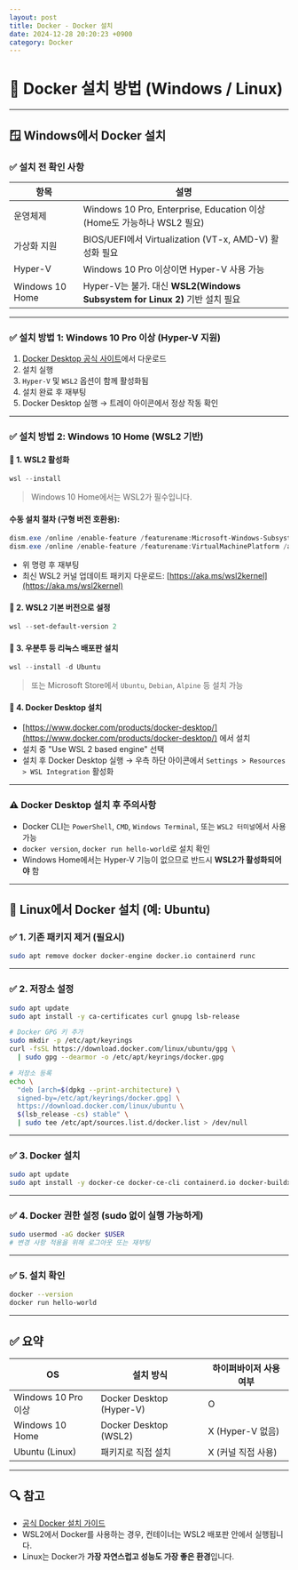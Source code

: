 ```yaml
---
layout: post
title: Docker - Docker 설치
date: 2024-12-28 20:20:23 +0900
category: Docker
---
```

# 🐳 Docker 설치 방법 (Windows / Linux)

---

## 🪟 Windows에서 Docker 설치

### ✅ 설치 전 확인 사항

| 항목 | 설명 |
|------|------|
| 운영체제 | Windows 10 Pro, Enterprise, Education 이상 (Home도 가능하나 WSL2 필요) |
| 가상화 지원 | BIOS/UEFI에서 Virtualization (VT-x, AMD-V) 활성화 필요 |
| Hyper-V | Windows 10 Pro 이상이면 Hyper-V 사용 가능 |
| Windows 10 Home | Hyper-V는 불가. 대신 **WSL2(Windows Subsystem for Linux 2)** 기반 설치 필요 |

---

### ✅ 설치 방법 1: Windows 10 Pro 이상 (Hyper-V 지원)

1. [Docker Desktop 공식 사이트](https://www.docker.com/products/docker-desktop/)에서 다운로드
2. 설치 실행
3. `Hyper-V` 및 `WSL2` 옵션이 함께 활성화됨
4. 설치 완료 후 재부팅
5. Docker Desktop 실행 → 트레이 아이콘에서 정상 작동 확인

---

### ✅ 설치 방법 2: Windows 10 Home (WSL2 기반)

#### 🔹 1. WSL2 활성화

```powershell
wsl --install
```

> Windows 10 Home에서는 WSL2가 필수입니다.

#### 수동 설치 절차 (구형 버전 호환용):

```powershell
dism.exe /online /enable-feature /featurename:Microsoft-Windows-Subsystem-Linux /all /norestart
dism.exe /online /enable-feature /featurename:VirtualMachinePlatform /all /norestart
```

- 위 명령 후 재부팅
- 최신 WSL2 커널 업데이트 패키지 다운로드:
  [https://aka.ms/wsl2kernel](https://aka.ms/wsl2kernel)

#### 🔹 2. WSL2 기본 버전으로 설정

```powershell
wsl --set-default-version 2
```

#### 🔹 3. 우분투 등 리눅스 배포판 설치

```powershell
wsl --install -d Ubuntu
```

> 또는 Microsoft Store에서 `Ubuntu`, `Debian`, `Alpine` 등 설치 가능

#### 🔹 4. Docker Desktop 설치

- [https://www.docker.com/products/docker-desktop/](https://www.docker.com/products/docker-desktop/) 에서 설치
- 설치 중 "Use WSL 2 based engine" 선택
- 설치 후 Docker Desktop 실행 → 우측 하단 아이콘에서 `Settings > Resources > WSL Integration` 활성화

---

### ⚠️ Docker Desktop 설치 후 주의사항

- Docker CLI는 `PowerShell`, `CMD`, `Windows Terminal`, 또는 `WSL2 터미널`에서 사용 가능
- `docker version`, `docker run hello-world`로 설치 확인
- Windows Home에서는 Hyper-V 기능이 없으므로 반드시 **WSL2가 활성화되어야** 함

---

## 🐧 Linux에서 Docker 설치 (예: Ubuntu)

### ✅ 1. 기존 패키지 제거 (필요시)

```bash
sudo apt remove docker docker-engine docker.io containerd runc
```

---

### ✅ 2. 저장소 설정

```bash
sudo apt update
sudo apt install -y ca-certificates curl gnupg lsb-release

# Docker GPG 키 추가
sudo mkdir -p /etc/apt/keyrings
curl -fsSL https://download.docker.com/linux/ubuntu/gpg \
  | sudo gpg --dearmor -o /etc/apt/keyrings/docker.gpg

# 저장소 등록
echo \
  "deb [arch=$(dpkg --print-architecture) \
  signed-by=/etc/apt/keyrings/docker.gpg] \
  https://download.docker.com/linux/ubuntu \
  $(lsb_release -cs) stable" \
  | sudo tee /etc/apt/sources.list.d/docker.list > /dev/null
```

---

### ✅ 3. Docker 설치

```bash
sudo apt update
sudo apt install -y docker-ce docker-ce-cli containerd.io docker-buildx-plugin docker-compose-plugin
```

---

### ✅ 4. Docker 권한 설정 (sudo 없이 실행 가능하게)

```bash
sudo usermod -aG docker $USER
# 변경 사항 적용을 위해 로그아웃 또는 재부팅
```

---

### ✅ 5. 설치 확인

```bash
docker --version
docker run hello-world
```

---

## ✅ 요약

| OS | 설치 방식 | 하이퍼바이저 사용 여부 |
|----|-----------|-------------------------|
| Windows 10 Pro 이상 | Docker Desktop (Hyper-V) | O |
| Windows 10 Home | Docker Desktop (WSL2) | X (Hyper-V 없음) |
| Ubuntu (Linux) | 패키지로 직접 설치 | X (커널 직접 사용) |

---

## 🔍 참고

- [공식 Docker 설치 가이드](https://docs.docker.com/get-docker/)
- WSL2에서 Docker를 사용하는 경우, 컨테이너는 WSL2 배포판 안에서 실행됩니다.
- Linux는 Docker가 **가장 자연스럽고 성능도 가장 좋은 환경**입니다.